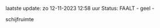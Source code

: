 laatste update: 
zo 12-11-2023 12:58   uur 
Status: FAALT - geel - 
<div class="service Y">schijfruimte</div>